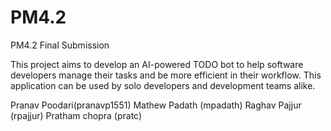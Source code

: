 # PM4.2
PM4.2 Final Submission

This project aims to develop an AI-powered TODO bot to help software developers manage their tasks and 
be more efficient in their workflow. This application can be used by solo developers and development teams alike. 

Pranav Poodari(pranavp1551)
Mathew Padath (mpadath)
Raghav Pajjur (rpajjur)
Pratham chopra (pratc)
